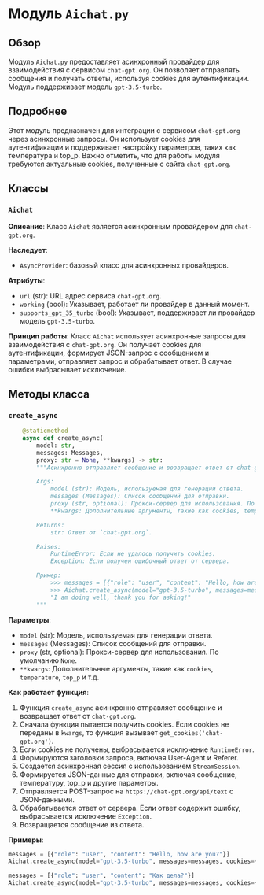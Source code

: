 # Модуль `Aichat.py`

## Обзор

Модуль `Aichat.py` предоставляет асинхронный провайдер для взаимодействия с сервисом `chat-gpt.org`. Он позволяет отправлять сообщения и получать ответы, используя cookies для аутентификации. Модуль поддерживает модель `gpt-3.5-turbo`.

## Подробнее

Этот модуль предназначен для интеграции с сервисом `chat-gpt.org` через асинхронные запросы. Он использует cookies для аутентификации и поддерживает настройку параметров, таких как температура и top_p. Важно отметить, что для работы модуля требуются актуальные cookies, полученные с сайта `chat-gpt.org`.

## Классы

### `Aichat`

**Описание**: Класс `Aichat` является асинхронным провайдером для `chat-gpt.org`.

**Наследует**:
- `AsyncProvider`: базовый класс для асинхронных провайдеров.

**Атрибуты**:
- `url` (str): URL адрес сервиса `chat-gpt.org`.
- `working` (bool): Указывает, работает ли провайдер в данный момент.
- `supports_gpt_35_turbo` (bool): Указывает, поддерживает ли провайдер модель `gpt-3.5-turbo`.

**Принцип работы**:
Класс `Aichat` использует асинхронные запросы для взаимодействия с `chat-gpt.org`. Он получает cookies для аутентификации, формирует JSON-запрос с сообщением и параметрами, отправляет запрос и обрабатывает ответ. В случае ошибки выбрасывает исключение.

## Методы класса

### `create_async`

```python
    @staticmethod
    async def create_async(
        model: str,
        messages: Messages,
        proxy: str = None, **kwargs) -> str:
        """Асинхронно отправляет сообщение и возвращает ответ от chat-gpt.org.

        Args:
            model (str): Модель, используемая для генерации ответа.
            messages (Messages): Список сообщений для отправки.
            proxy (str, optional): Прокси-сервер для использования. По умолчанию `None`.
            **kwargs: Дополнительные аргументы, такие как cookies, temperature, top_p и т.д.

        Returns:
            str: Ответ от `chat-gpt.org`.

        Raises:
            RuntimeError: Если не удалось получить cookies.
            Exception: Если получен ошибочный ответ от сервера.

        Пример:
            >>> messages = [{"role": "user", "content": "Hello, how are you?"}]
            >>> Aichat.create_async(model="gpt-3.5-turbo", messages=messages, cookies={"cookie_name": "cookie_value"})
            "I am doing well, thank you for asking!"
        """
```

**Параметры**:
- `model` (str): Модель, используемая для генерации ответа.
- `messages` (Messages): Список сообщений для отправки.
- `proxy` (str, optional): Прокси-сервер для использования. По умолчанию `None`.
- `**kwargs`: Дополнительные аргументы, такие как `cookies`, `temperature`, `top_p` и т.д.

**Как работает функция**:
1. Функция `create_async` асинхронно отправляет сообщение и возвращает ответ от `chat-gpt.org`.
2. Сначала функция пытается получить cookies. Если cookies не переданы в `kwargs`, то функция вызывает `get_cookies('chat-gpt.org')`.
3. Если cookies не получены, выбрасывается исключение `RuntimeError`.
4. Формируются заголовки запроса, включая User-Agent и Referer.
5. Создается асинхронная сессия с использованием `StreamSession`.
6. Формируется JSON-данные для отправки, включая сообщение, температуру, top_p и другие параметры.
7. Отправляется POST-запрос на `https://chat-gpt.org/api/text` с JSON-данными.
8. Обрабатывается ответ от сервера. Если ответ содержит ошибку, выбрасывается исключение `Exception`.
9. Возвращается сообщение из ответа.

**Примеры**:

```python
messages = [{"role": "user", "content": "Hello, how are you?"}]
Aichat.create_async(model="gpt-3.5-turbo", messages=messages, cookies={"cookie_name": "cookie_value"})
```
```python
messages = [{"role": "user", "content": "Как дела?"}]
Aichat.create_async(model="gpt-3.5-turbo", messages=messages, cookies={"cookie_name": "cookie_value"})
```
